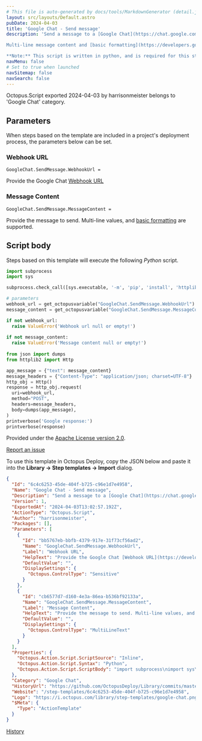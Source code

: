 ```yaml
---
# This file is auto-generated by docs/tools/MarkdownGenerator (detail.js)
layout: src/layouts/Default.astro
pubDate: 2024-04-03
title: 'Google Chat - Send message'
description: 'Send a message to a [Google Chat](https://chat.google.com) space using a configured [chat webhook](https://developers.google.com/workspace/chat/quickstart/webhooks#python_2).

Multi-line message content and [basic formatting](https://developers.google.com/workspace/chat/format-messages) are supported.

**Note:** This script is written in python, and is required for this step to function correctly.'
navMenu: false
# Set to true when launched
navSitemap: false
navSearch: false
---
```


Octopus.Script exported 2024-04-03 by harrisonmeister belongs to 'Google Chat' category.

## Parameters

When steps based on the template are included in a project's deployment process, the parameters below can be set.


<div class="param">

### Webhook URL

`GoogleChat.SendMessage.WebhookUrl = `

Provide the Google Chat [Webhook URL](https://developers.google.com/workspace/chat/quickstart/webhooks)

</div>
        
<div class="param">

### Message Content

`GoogleChat.SendMessage.MessageContent = `

Provide the message to send. Multi-line values, and [basic formatting](https://developers.google.com/workspace/chat/format-messages) are supported.

</div>
        

## Script body

Steps based on this template will execute the following *Python* script.

```python
import subprocess
import sys

subprocess.check_call([sys.executable, '-m', 'pip', 'install', 'httplib2', '--disable-pip-version-check'])

# parameters
webhook_url = get_octopusvariable("GoogleChat.SendMessage.WebhookUrl")
message_content = get_octopusvariable("GoogleChat.SendMessage.MessageContent")

if not webhook_url:
  raise ValueError('Webhook url null or empty!')
  
if not message_content:
  raise ValueError('Message content null or empty!')
  
from json import dumps
from httplib2 import Http

app_message = {"text": message_content}
message_headers = {"Content-Type": "application/json; charset=UTF-8"}
http_obj = Http()
response = http_obj.request(
  uri=webhook_url,
  method="POST",
  headers=message_headers,
  body=dumps(app_message),
)
printverbose('Google response:')
printverbose(response)
```

Provided under the [Apache License version 2.0](https://github.com/OctopusDeploy/Library/blob/master/LICENSE.txt).

[Report an issue](https://github.com/OctopusDeploy/Library/issues/new?assignees=&labels=&projects=&template=bug-report.yml&title=Issue%20with%20Google%20Chat%20-%20Send%20message&step-template=Google%20Chat%20-%20Send%20message)

<div class="get-json">

To use this template in Octopus Deploy, copy the JSON below and paste it into the **Library → Step templates → Import** dialog.

```json
{
  "Id": "6c4c6253-45de-404f-b725-c96e1d7e4958",
  "Name": "Google Chat - Send message",
  "Description": "Send a message to a [Google Chat](https://chat.google.com) space using a configured [chat webhook](https://developers.google.com/workspace/chat/quickstart/webhooks#python_2).\n\nMulti-line message content and [basic formatting](https://developers.google.com/workspace/chat/format-messages) are supported.\n\n**Note:** This script is written in python, and is required for this step to function correctly.",
  "Version": 1,
  "ExportedAt": "2024-04-03T13:02:57.192Z",
  "ActionType": "Octopus.Script",
  "Author": "harrisonmeister",
  "Packages": [],
  "Parameters": [
    {
      "Id": "bb5767eb-bbfb-4379-917e-31f73cf56ad2",
      "Name": "GoogleChat.SendMessage.WebhookUrl",
      "Label": "Webhook URL",
      "HelpText": "Provide the Google Chat [Webhook URL](https://developers.google.com/workspace/chat/quickstart/webhooks)",
      "DefaultValue": "",
      "DisplaySettings": {
        "Octopus.ControlType": "Sensitive"
      }
    },
    {
      "Id": "cb6577d7-d160-4e3a-86ea-b536bf92133a",
      "Name": "GoogleChat.SendMessage.MessageContent",
      "Label": "Message Content",
      "HelpText": "Provide the message to send. Multi-line values, and [basic formatting](https://developers.google.com/workspace/chat/format-messages) are supported.",
      "DefaultValue": "",
      "DisplaySettings": {
        "Octopus.ControlType": "MultiLineText"
      }
    }
  ],
  "Properties": {
    "Octopus.Action.Script.ScriptSource": "Inline",
    "Octopus.Action.Script.Syntax": "Python",
    "Octopus.Action.Script.ScriptBody": "import subprocess\nimport sys\n\nsubprocess.check_call([sys.executable, '-m', 'pip', 'install', 'httplib2', '--disable-pip-version-check'])\n\n# parameters\nwebhook_url = get_octopusvariable(\"GoogleChat.SendMessage.WebhookUrl\")\nmessage_content = get_octopusvariable(\"GoogleChat.SendMessage.MessageContent\")\n\nif not webhook_url:\n  raise ValueError('Webhook url null or empty!')\n  \nif not message_content:\n  raise ValueError('Message content null or empty!')\n  \nfrom json import dumps\nfrom httplib2 import Http\n\napp_message = {\"text\": message_content}\nmessage_headers = {\"Content-Type\": \"application/json; charset=UTF-8\"}\nhttp_obj = Http()\nresponse = http_obj.request(\n  uri=webhook_url,\n  method=\"POST\",\n  headers=message_headers,\n  body=dumps(app_message),\n)\nprintverbose('Google response:')\nprintverbose(response)"
  },
  "Category": "Google Chat",
  "HistoryUrl": "https://github.com/OctopusDeploy/Library/commits/master/step-templates//opt/buildagent/work/75443764cd38076d/step-templates/google-chat-send-message.json",
  "Website": "/step-templates/6c4c6253-45de-404f-b725-c96e1d7e4958",
  "Logo": "https://i.octopus.com/library/step-templates/google-chat.png",
  "$Meta": {
    "Type": "ActionTemplate"
  }
}
```

[History](https://github.com/OctopusDeploy/Library/commits/master/step-templates/https://github.com/OctopusDeploy/Library/commits/master/step-templates//opt/buildagent/work/75443764cd38076d/step-templates/google-chat-send-message.json)

</div>
